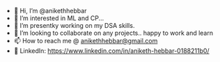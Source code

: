 - 👋 Hi, I’m @anikethhebbar
- 👀 I’m interested in ML and CP...  
- 🌱 I’m presentky working on my DSA skills.
- 💞️ I’m looking to collaborate on any projects.. happy to work and learn
- 📫 How to reach me @ anikethhebbar@gmail.com 
- 🔷 LinkedIn: https://www.linkedin.com/in/aniketh-hebbar-0188211b0/

<!---
anikethhebbar/anikethhebbar is a ✨ special ✨ repository because its `README.md` (this file) appears on your GitHub profile.
You can click the Preview link to take a look at your changes.
--->
